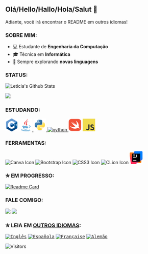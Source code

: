 ## Olá/Hello/Hallo/Hola/Salut 👋
Adiante, você irá encontrar o README em outros idiomas!

### SOBRE MIM:
- 💻 Estudante de **Engenharia da Computação**  
- 🎓  Técnica em  **Informática**  
- 🌱 Sempre explorando **novas linguagens**  
  

### STATUS:

<div>
    <img alt="Leticia's Github Stats" width="47%" src="https://github-readme-stats.vercel.app/api?username=mareshbard&show_icons=true&theme=dracula&count_private=true&hide_border=true">

  <a href="https://github.com/anuraghazra/github-readme-stats"><img width="47%" src="https://github-readme-stats.zohan.tech/api/top-langs/?username=mareshbard&layout=compact&hide_border=true&theme=dracula" /></a>    
</div>

### ESTUDANDO: 

<p> 
    </a> <img src="https://github.com/devicons/devicon/blob/v2.17.0/icons/cplusplus/cplusplus-original.svg" alt="cpp" width="40" height="40"/> </a> 
  <a href="https://www.java.com" target="_blank" rel="noreferrer"> <img src="https://raw.githubusercontent.com/devicons/devicon/master/icons/java/java-original.svg" alt="java" width="40" height="40"/> </a> <a href="https://developer.mozilla.org/en-US/docs/Web/JavaScript" target="_blank" rel="noreferrer">  <a href="https://www.python.org" target="_blank" rel="noreferrer"> <img src="https://raw.githubusercontent.com/devicons/devicon/master/icons/python/python-original.svg" alt="python" width="40" height="40"/> </a> </a> <a href="https://www.python.org" target="_blank" rel="noreferrer"> <img src="https://cdn.jsdelivr.net/gh/devicons/devicon@latest/icons/c/c-original.svg" alt="python" width="40" height="40"/> </a> 
  </a> <img src="https://github.com/devicons/devicon/blob/master/icons/swift/swift-original.svg" alt="swift" width="40" height="40"/>
  <img src="https://raw.githubusercontent.com/devicons/devicon/master/icons/javascript/javascript-original.svg" alt="javascript" width="40" height="40"/> </a>
      
 
 </p>


### FERRAMENTAS:      

<p> <img src="https://cdn.jsdelivr.net/gh/devicons/devicon@latest/icons/canva/canva-original.svg" alt="Canva Icon" width="40" height="40">
<img src="https://cdn.jsdelivr.net/gh/devicons/devicon@latest/icons/bootstrap/bootstrap-original.svg" alt="Bootstrap Icon" width="40" height="40">
<img src="https://cdn.jsdelivr.net/gh/devicons/devicon@latest/icons/css3/css3-original.svg" alt="CSS3 Icon" width="40" height="40"> 
<img src="https://cdn.jsdelivr.net/gh/devicons/devicon@latest/icons/clion/clion-original.svg" alt="CLion Icon" width="40" height="40">
<img src="https://github.com/devicons/devicon/blob/v2.17.0/icons/intellij/intellij-original.svg" alt="CLion Icon" width="40" height="40">
          
</p>


### ✮ EM PROGRESSO:

[![Readme Card](https://github-readme-stats.vercel.app/api/pin/?username=mareshbard&repo=POO_2025.2&theme=dracula&hide_border=true&)]([https://github.com/anuraghazra/github-readme-stats](https://github.com/mareshbard/POO_2025.2))

          

### FALE COMIGO:


<a href="https://instagram.com/let_gomesv" target="_blank"><img src="https://img.shields.io/badge/-Instagram-%23E4405F?style=for-the-badge&logo=instagram&logoColor=white" target="_blank"></a>
<a href = "mailto:leticiapereirag59@gmail.com"><img src="https://img.shields.io/badge/Gmail-D14836?style=for-the-badge&logo=gmail&logoColor=white" target="_blank"></a>

### ✮ LEIA EM [OUTROS IDIOMAS](translations/Translations.md):
<kbd>[<img title="Inglês" alt="Inglês" src="https://cdn.jsdelivr.net/gh/hjnilsson/country-flags@master/svg/us.svg" width="22">](translations/READMEen.md)</kbd>
<kbd>[<img title="Española" alt="Española" src="https://cdn.jsdelivr.net/gh/hjnilsson/country-flags@master/svg/es.svg" width="22">](translations/README.es.md)</kbd>
<kbd>[<img title="Française" alt="Française" src="https://cdn.jsdelivr.net/gh/hjnilsson/country-flags@master/svg/fr.svg" width="22">](translations/README.fr.md)</kbd>
<kbd>[<img title="Alemão" alt="Alemão" src="https://cdn.jsdelivr.net/gh/hjnilsson/country-flags@master/svg/de.svg" width="22">](translations/README.de.md)</kbd> 

![Visitors](https://komarev.com/ghpvc/?username=mareshbard&color=blue)



